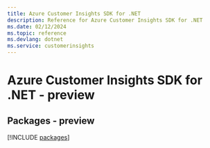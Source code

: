 ```yaml
---
title: Azure Customer Insights SDK for .NET
description: Reference for Azure Customer Insights SDK for .NET
ms.date: 02/12/2024
ms.topic: reference
ms.devlang: dotnet
ms.service: customerinsights
---
```

# Azure Customer Insights SDK for .NET - preview
## Packages - preview
[!INCLUDE [packages](customer-insights-index.md)]